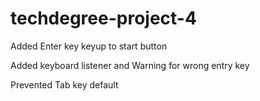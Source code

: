 # techdegree-project-4

Added Enter key keyup to start button

Added keyboard listener and Warning for wrong entry key 

Prevented Tab key default